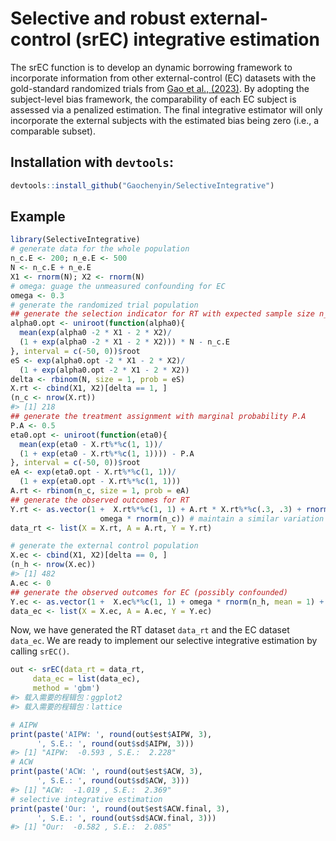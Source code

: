 
<!-- README.md is generated from README.Rmd. Please edit that file -->

# Selective and robust external-control (srEC) integrative estimation

<!-- badges: start -->
<!-- badges: end -->

The srEC function is to develop an dynamic borrowing framework to
incorporate information from other external-control (EC) datasets with
the gold-standard randomized trials from [Gao et al.,
(2023)](https://arxiv.org/pdf/2306.16642.pdf). By adopting the
subject-level bias framework, the comparability of each EC subject is
assessed via a penalized estimation. The final integrative estimator
will only incorporate the external subjects with the estimated bias
being zero (i.e., a comparable subset).

## Installation with `devtools`:

``` r
devtools::install_github("Gaochenyin/SelectiveIntegrative")
```

## Example

``` r
library(SelectiveIntegrative)
# generate data for the whole population
n_c.E <- 200; n_e.E <- 500
N <- n_c.E + n_e.E
X1 <- rnorm(N); X2 <- rnorm(N)
# omega: guage the unmeasured confounding for EC
omega <- 0.3
# generate the randomized trial population 
## generate the selection indicator for RT with expected sample size n_c.E
alpha0.opt <- uniroot(function(alpha0){
  mean(exp(alpha0 -2 * X1 - 2 * X2)/
  (1 + exp(alpha0 -2 * X1 - 2 * X2))) * N - n_c.E
}, interval = c(-50, 0))$root
eS <- exp(alpha0.opt -2 * X1 - 2 * X2)/
  (1 + exp(alpha0.opt -2 * X1 - 2 * X2))
delta <- rbinom(N, size = 1, prob = eS)
X.rt <- cbind(X1, X2)[delta == 1, ]
(n_c <- nrow(X.rt))
#> [1] 218
## generate the treatment assignment with marginal probability P.A
P.A <- 0.5
eta0.opt <- uniroot(function(eta0){
  mean(exp(eta0 - X.rt%*%c(1, 1))/
  (1 + exp(eta0 - X.rt%*%c(1, 1)))) - P.A
}, interval = c(-50, 0))$root
eA <- exp(eta0.opt - X.rt%*%c(1, 1))/
  (1 + exp(eta0.opt - X.rt%*%c(1, 1)))
A.rt <- rbinom(n_c, size = 1, prob = eA)
## generate the observed outcomes for RT
Y.rt <- as.vector(1 +  X.rt%*%c(1, 1) + A.rt * X.rt%*%c(.3, .3) + rnorm(n_c) + 
                    omega * rnorm(n_c)) # maintain a similar variation as the EC
data_rt <- list(X = X.rt, A = A.rt, Y = Y.rt)

# generate the external control population
X.ec <- cbind(X1, X2)[delta == 0, ]
(n_h <- nrow(X.ec))
#> [1] 482
A.ec <- 0
## generate the observed outcomes for EC (possibly confounded)
Y.ec <- as.vector(1 +  X.ec%*%c(1, 1) + omega * rnorm(n_h, mean = 1) + rnorm(n_h))
data_ec <- list(X = X.ec, A = A.ec, Y = Y.ec)
```

Now, we have generated the RT dataset `data_rt` and the EC dataset
`data_ec`. We are ready to implement our selective integrative
estimation by calling `srEC()`.

``` r
out <- srEC(data_rt = data_rt,
     data_ec = list(data_ec),
     method = 'gbm')
#> 载入需要的程辑包：ggplot2
#> 载入需要的程辑包：lattice
```

``` r
# AIPW
print(paste('AIPW: ', round(out$est$AIPW, 3), 
      ', S.E.: ', round(out$sd$AIPW, 3)))
#> [1] "AIPW:  -0.593 , S.E.:  2.228"
# ACW
print(paste('ACW: ', round(out$est$ACW, 3), 
      ', S.E.: ', round(out$sd$ACW, 3)))
#> [1] "ACW:  -1.019 , S.E.:  2.369"
# selective integrative estimation
print(paste('Our: ', round(out$est$ACW.final, 3), 
      ', S.E.: ', round(out$sd$ACW.final, 3)))
#> [1] "Our:  -0.582 , S.E.:  2.085"
```
